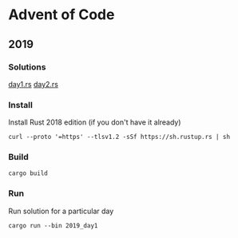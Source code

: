 # Advent of Code

## 2019

### Solutions

[day1.rs](2019/src/day1.rs)
[day2.rs](2019/src/day2.rs)

### Install

Install Rust 2018 edition (if you don't have it already)

```
curl --proto '=https' --tlsv1.2 -sSf https://sh.rustup.rs | sh
```

### Build

```
cargo build
```

### Run

Run solution for a particular day
```
cargo run --bin 2019_day1
```
